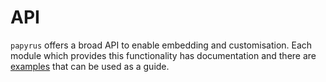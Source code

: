 # API

`papyrus` offers a broad API to enable embedding and customisation. Each module which provides this
functionality has documentation and there are
[examples](https://github.com/kurtlawrence/papyrus/tree/master/examples)
that can be used as a guide.

